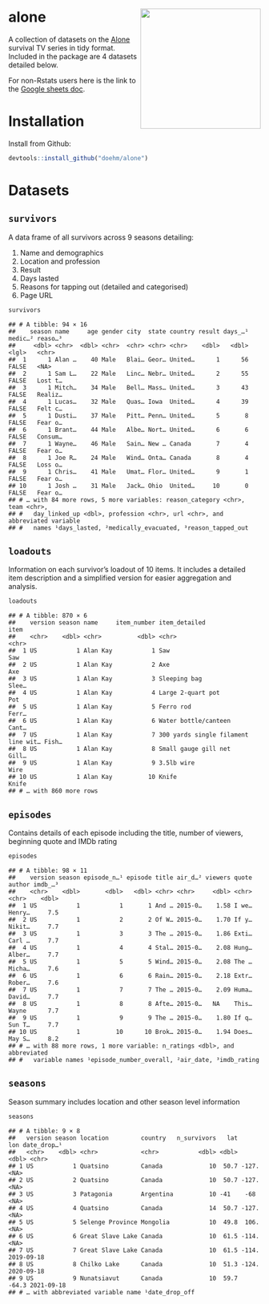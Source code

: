 
# alone <img src='dev/images/alone hex.png' align="right" height="240" />

A collection of datasets on the
[Alone](https://www.history.com/shows/alone) survival TV series in tidy
format. Included in the package are 4 datasets detailed below.

For non-Rstats users here is the link to the [Google sheets
doc](https://docs.google.com/spreadsheets/d/1-ZGasLGFVv6t50cOOhcA0SW68jdBIASTh3KFA2o1PQY/edit?usp=sharing).

# Installation

Install from Github:

``` r
devtools::install_github("doehm/alone")
```

# Datasets

## `survivors`

A data frame of all survivors across 9 seasons detailing:

1.  Name and demographics
2.  Location and profession
3.  Result
4.  Days lasted
5.  Reasons for tapping out (detailed and categorised)
6.  Page URL

``` r
survivors
```

    ## # A tibble: 94 × 16
    ##    season name     age gender city  state country result days_…¹ medic…² reaso…³
    ##     <dbl> <chr>  <dbl> <chr>  <chr> <chr> <chr>    <dbl>   <dbl> <lgl>   <chr>  
    ##  1      1 Alan …    40 Male   Blai… Geor… United…      1      56 FALSE   <NA>   
    ##  2      1 Sam L…    22 Male   Linc… Nebr… United…      2      55 FALSE   Lost t…
    ##  3      1 Mitch…    34 Male   Bell… Mass… United…      3      43 FALSE   Realiz…
    ##  4      1 Lucas…    32 Male   Quas… Iowa  United…      4      39 FALSE   Felt c…
    ##  5      1 Dusti…    37 Male   Pitt… Penn… United…      5       8 FALSE   Fear o…
    ##  6      1 Brant…    44 Male   Albe… Nort… United…      6       6 FALSE   Consum…
    ##  7      1 Wayne…    46 Male   Sain… New … Canada       7       4 FALSE   Fear o…
    ##  8      1 Joe R…    24 Male   Wind… Onta… Canada       8       4 FALSE   Loss o…
    ##  9      1 Chris…    41 Male   Umat… Flor… United…      9       1 FALSE   Fear o…
    ## 10      1 Josh …    31 Male   Jack… Ohio  United…     10       0 FALSE   Fear o…
    ## # … with 84 more rows, 5 more variables: reason_category <chr>, team <chr>,
    ## #   day_linked_up <dbl>, profession <chr>, url <chr>, and abbreviated variable
    ## #   names ¹​days_lasted, ²​medically_evacuated, ³​reason_tapped_out

## `loadouts`

Information on each survivor’s loadout of 10 items. It includes a
detailed item description and a simplified version for easier
aggregation and analysis.

``` r
loadouts
```

    ## # A tibble: 870 × 6
    ##    version season name     item_number item_detailed                       item 
    ##    <chr>    <dbl> <chr>          <dbl> <chr>                               <chr>
    ##  1 US           1 Alan Kay           1 Saw                                 Saw  
    ##  2 US           1 Alan Kay           2 Axe                                 Axe  
    ##  3 US           1 Alan Kay           3 Sleeping bag                        Slee…
    ##  4 US           1 Alan Kay           4 Large 2-quart pot                   Pot  
    ##  5 US           1 Alan Kay           5 Ferro rod                           Ferr…
    ##  6 US           1 Alan Kay           6 Water bottle/canteen                Cant…
    ##  7 US           1 Alan Kay           7 300 yards single filament line wit… Fish…
    ##  8 US           1 Alan Kay           8 Small gauge gill net                Gill…
    ##  9 US           1 Alan Kay           9 3.5lb wire                          Wire 
    ## 10 US           1 Alan Kay          10 Knife                               Knife
    ## # … with 860 more rows

## `episodes`

Contains details of each episode including the title, number of viewers,
beginning quote and IMDb rating

``` r
episodes
```

    ## # A tibble: 98 × 11
    ##    version season episode_n…¹ episode title air_d…² viewers quote author imdb_…³
    ##    <chr>    <dbl>       <dbl>   <dbl> <chr> <chr>     <dbl> <chr> <chr>    <dbl>
    ##  1 US           1           1       1 And … 2015-0…    1.58 I we… Henry…     7.5
    ##  2 US           1           2       2 Of W… 2015-0…    1.70 If y… Nikit…     7.7
    ##  3 US           1           3       3 The … 2015-0…    1.86 Exti… Carl …     7.7
    ##  4 US           1           4       4 Stal… 2015-0…    2.08 Hung… Alber…     7.7
    ##  5 US           1           5       5 Wind… 2015-0…    2.08 The … Micha…     7.6
    ##  6 US           1           6       6 Rain… 2015-0…    2.18 Extr… Rober…     7.6
    ##  7 US           1           7       7 The … 2015-0…    2.09 Huma… David…     7.7
    ##  8 US           1           8       8 Afte… 2015-0…   NA    This… Wayne      7.7
    ##  9 US           1           9       9 The … 2015-0…    1.80 If q… Sun T…     7.7
    ## 10 US           1          10      10 Brok… 2015-0…    1.94 Does… May S…     8.2
    ## # … with 88 more rows, 1 more variable: n_ratings <dbl>, and abbreviated
    ## #   variable names ¹​episode_number_overall, ²​air_date, ³​imdb_rating

## `seasons`

Season summary includes location and other season level information

``` r
seasons
```

    ## # A tibble: 9 × 8
    ##   version season location         country   n_survivors   lat    lon date_drop…¹
    ##   <chr>    <dbl> <chr>            <chr>           <dbl> <dbl>  <dbl> <chr>      
    ## 1 US           1 Quatsino         Canada             10  50.7 -127.  <NA>       
    ## 2 US           2 Quatsino         Canada             10  50.7 -127.  <NA>       
    ## 3 US           3 Patagonia        Argentina          10 -41    -68   <NA>       
    ## 4 US           4 Quatsino         Canada             14  50.7 -127.  <NA>       
    ## 5 US           5 Selenge Province Mongolia           10  49.8  106.  <NA>       
    ## 6 US           6 Great Slave Lake Canada             10  61.5 -114.  <NA>       
    ## 7 US           7 Great Slave Lake Canada             10  61.5 -114.  2019-09-18 
    ## 8 US           8 Chilko Lake      Canada             10  51.3 -124.  2020-09-18 
    ## 9 US           9 Nunatsiavut      Canada             10  59.7  -64.3 2021-09-18 
    ## # … with abbreviated variable name ¹​date_drop_off
